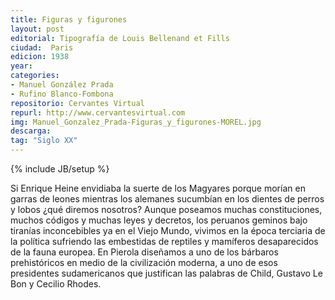 ```yaml
---
title: Figuras y figurones
layout: post
editorial: Tipografía de Louis Bellenand et Fills
ciudad:  Paris
edicion: 1938
year: 
categories:
- Manuel González Prada
- Rufino Blanco-Fombona 
repositorio: Cervantes Virtual
repurl: http://www.cervantesvirtual.com
img: Manuel_Gonzalez_Prada-Figuras_y_figurones-MOREL.jpg
descarga: 
tag: "Siglo XX"
---
```

{% include JB/setup %}

Si Enrique Heine envidiaba la suerte de los Magyares porque morían en garras de leones mientras los alemanes sucumbían en los dientes de perros y lobos ¿qué diremos nosotros? Aunque poseamos muchas constituciones, muchos códigos y muchas leyes y decretos, los peruanos geminos bajo tiranías inconcebibles ya en el Viejo Mundo, vivimos en la época terciaria de la política sufriendo las embestidas de reptiles y mamíferos desaparecidos de la fauna europea.
En Pierola diseñamos a uno de los bárbaros prehistóricos en medio de la civilización moderna, a uno de esos presidentes sudamericanos que justifican las palabras de Child, Gustavo Le Bon y Cecilio Rhodes.